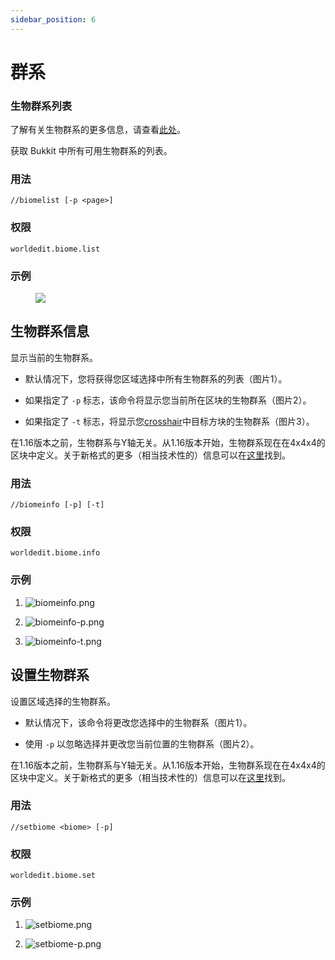 ```yaml
---
sidebar_position: 6
---
```

# 群系

### 生物群系列表

了解有关生物群系的更多信息，请查看[此处](https://minecraft.gamepedia.com/Biome)。

获取 Bukkit 中所有可用生物群系的列表。

### 用法

`//biomelist [-p <page>]`

### 权限

`worldedit.biome.list`

### 示例

<figure>
<img src="https://fastly.statically.io/gh/Lala-0x3f/picx-images-hosting@master/20231117/mvdiNnQ.6smmxwrm9oo0.png" />
</figure>

## 生物群系信息

显示当前的生物群系。

- 默认情况下，您将获得您区域选择中所有生物群系的列表（图片1）。

- 如果指定了 `-p` 标志，该命令将显示您当前所在区块的生物群系（图片2）。

- 如果指定了 `-t` 标志，将显示您[crosshair](https://minecraft.gamepedia.com/File:HUD_example.png)中目标方块的生物群系（图片3）。

在1.16版本之前，生物群系与Y轴无关。从1.16版本开始，生物群系现在在4x4x4的区块中定义。关于新格式的更多（相当技术性的）信息可以在[这里](https://wiki.vg/Protocol#Chunk_Data)找到。

### 用法

`//biomeinfo [-p] [-t]`

### 权限

`worldedit.biome.info`

### 示例

1. ![biomeinfo.png](https://fastly.statically.io/gh/Lala-0x3f/picx-images-hosting@master/20231117/R5G8XP9.2y57hbula940.png)

2. ![biomeinfo-p.png](https://fastly.statically.io/gh/Lala-0x3f/picx-images-hosting@master/20231117/I2hD28o.jwms8r3jg8.png)

3. ![biomeinfo-t.png](https://fastly.statically.io/gh/Lala-0x3f/picx-images-hosting@master/20231117/PxB1JOG.6vsusr775nk0.png)

## 设置生物群系

设置区域选择的生物群系。

- 默认情况下，该命令将更改您选择中的生物群系（图片1）。

- 使用 `-p` 以忽略选择并更改您当前位置的生物群系（图片2）。

在1.16版本之前，生物群系与Y轴无关。从1.16版本开始，生物群系现在在4x4x4的区块中定义。关于新格式的更多（相当技术性的）信息可以在[这里](https://wiki.vg/Protocol#Chunk_Data)找到。

### 用法

`//setbiome <biome> [-p]`

### 权限

`worldedit.biome.set`

### 示例

1. ![setbiome.png](https://fastly.statically.io/gh/Lala-0x3f/picx-images-hosting@master/20231116/ut2Im7O.173t51jee00w.jpg)

2. ![setbiome-p.png](https://fastly.statically.io/gh/Lala-0x3f/picx-images-hosting@master/20231116/MxdpUFK.1dfuoanox1uo.jpg)